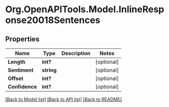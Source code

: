 # Org.OpenAPITools.Model.InlineResponse20018Sentences

## Properties

Name | Type | Description | Notes
------------ | ------------- | ------------- | -------------
**Length** | **int?** |  | [optional] 
**Sentiment** | **string** |  | [optional] 
**Offset** | **int?** |  | [optional] 
**Confidence** | **int?** |  | [optional] 

[[Back to Model list]](../README.md#documentation-for-models) [[Back to API list]](../README.md#documentation-for-api-endpoints) [[Back to README]](../README.md)

